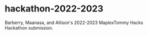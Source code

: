# hackathon-2022-2023
Barberry, Maanasa, and Allison's 2022-2023 MaplexTommy Hacks Hackathon submission.

